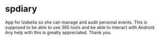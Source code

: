 # spdiary
App for Izabella so she can manage and audit personal events. This is supposed to be able to use 365 tools and be able to interact with Android. Any help with this is greatly appreciated. Thank you.
